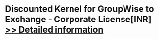 # Discounted Kernel for GroupWise to Exchange - Corporate License[INR]<br />[>> Detailed information](https://secure.element5.com/esales/product.html?productid=300384817&affiliateid=200057808)